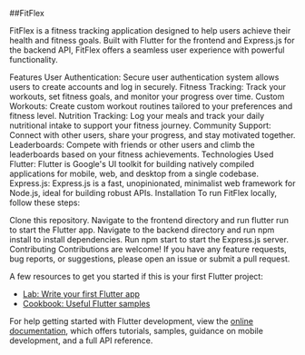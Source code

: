 ##FitFlex

FitFlex is a fitness tracking application designed to help users achieve their health and fitness goals. Built with Flutter for the frontend and Express.js for the backend API, FitFlex offers a seamless user experience with powerful functionality.

Features
User Authentication: Secure user authentication system allows users to create accounts and log in securely.
Fitness Tracking: Track your workouts, set fitness goals, and monitor your progress over time.
Custom Workouts: Create custom workout routines tailored to your preferences and fitness level.
Nutrition Tracking: Log your meals and track your daily nutritional intake to support your fitness journey.
Community Support: Connect with other users, share your progress, and stay motivated together.
Leaderboards: Compete with friends or other users and climb the leaderboards based on your fitness achievements.
Technologies Used
Flutter: Flutter is Google's UI toolkit for building natively compiled applications for mobile, web, and desktop from a single codebase.
Express.js: Express.js is a fast, unopinionated, minimalist web framework for Node.js, ideal for building robust APIs.
Installation
To run FitFlex locally, follow these steps:

Clone this repository.
Navigate to the frontend directory and run flutter run to start the Flutter app.
Navigate to the backend directory and run npm install to install dependencies.
Run npm start to start the Express.js server.
Contributing
Contributions are welcome! If you have any feature requests, bug reports, or suggestions, please open an issue or submit a pull request.

A few resources to get you started if this is your first Flutter project:

- [Lab: Write your first Flutter app](https://docs.flutter.dev/get-started/codelab)
- [Cookbook: Useful Flutter samples](https://docs.flutter.dev/cookbook)

For help getting started with Flutter development, view the
[online documentation](https://docs.flutter.dev/), which offers tutorials,
samples, guidance on mobile development, and a full API reference.
